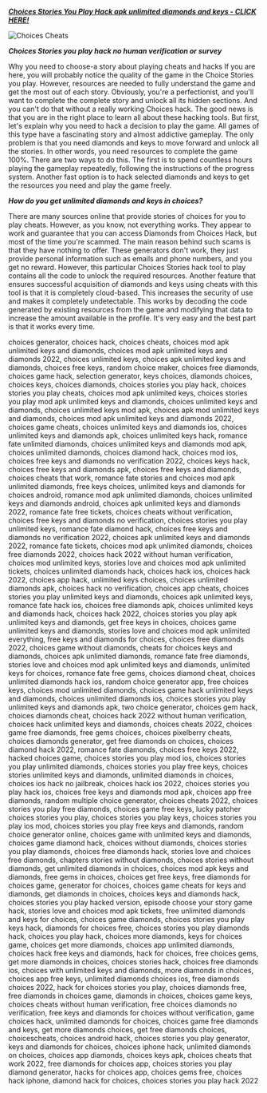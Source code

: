 [***Choices Stories You Play Hack apk unlimited diamonds and keys - CLICK HERE!***](https://barlog.org/ch)

![Choices Cheats](https://user-images.githubusercontent.com/97381228/148674999-dc897250-db8c-4f0c-8103-925acae902e5.png)

***Choices Stories you play hack no human verification or survey***

Why you need to choose-a story about playing cheats and hacks 
 If you are here, you will probably notice the quality of the game in the Choice Stories you play. However, resources are needed to fully understand the game and get the most out of each story. Obviously, you're a perfectionist, and you'll want to complete the complete story and unlock all its hidden sections. And you can't do that without a really working Choices hack. 
 The good news is that you are in the right place to learn all about these hacking tools. But first, let's explain why you need to hack a decision to play the game. All games of this type have a fascinating story and almost addictive gameplay. The only problem is that you need diamonds and keys to move forward and unlock all the stories. In other words, you need resources to complete the game 100%. There are two ways to do this. The first is to spend countless hours playing the gameplay repeatedly, following the instructions of the progress system. Another fast option is to hack selected diamonds and keys  to get the  resources you need and play the game freely.
 
 ***How do you get unlimited diamonds and keys in choices?***
 
 There are many sources online that provide stories of choices for you to play cheats. However, as you know, not everything works. They appear to work and  guarantee that you can access Diamonds from Choices Hack, but most of the time you're scammed. The main reason behind such scams is that they  have nothing to offer. These generators don't work, they just provide personal information such as emails and  phone numbers, and you get no reward. However, this particular Choices Stories  hack tool to play contains all the code to unlock the required resources. Another feature that ensures successful acquisition of diamonds and keys using cheats with this tool is that it is completely cloud-based. This increases the security of use and  makes it completely undetectable. This works by decoding the code generated by  existing resources from the game and modifying that data to increase the amount available in the profile. It's very easy  and the best part is that it works every time.
 
 choices generator, choices hack, choices cheats, choices mod apk unlimited keys and diamonds, choices mod apk unlimited keys and diamonds 2022, choices unlimited keys, choices apk unlimited keys and diamonds, choices free keys, random choice maker, choices free diamonds, choices game hack, selection generator, keys choices, diamonds choices, choices keys, choices diamonds, choices stories you play hack, choices stories you play cheats, choices mod apk unlimited keys, choices stories you play mod apk unlimited keys and diamonds, choices unlimited keys and diamonds, choices unlimited keys mod apk, choices apk mod unlimited keys and diamonds, choices mod apk unlimited keys and diamonds 2022, choices game cheats, choices unlimited keys and diamonds ios, choices unlimited keys and diamonds apk, choices unlimited keys hack, romance fate unlimited diamonds, choices unlimited keys and diamonds mod apk, choices unlimited diamonds, choices diamond hack, choices mod ios, choices free keys and diamonds no verification 2022, choices keys hack, choices free keys and diamonds apk, choices free keys and diamonds, choices cheats that work, romance fate stories and choices mod apk unlimited diamonds, free keys choices, unlimited keys and diamonds for choices android, romance mod apk unlimited diamonds, choices unlimited keys and diamonds android, choices apk unlimited keys and diamonds 2022, romance fate free tickets, choices cheats without verification, choices free keys and diamonds no verification, choices stories you play unlimited keys, romance fate diamond hack, choices free keys and diamonds no verification 2022, choices apk unlimited keys and diamonds 2022, romance fate tickets, choices mod apk unlimited diamonds, choices free diamonds 2022, choices hack 2022 without human verification, choices mod unlimited keys, stories love and choices mod apk unlimited tickets, choices unlimited diamonds hack, choices hack ios, choices hack 2022, choices app hack, unlimited keys choices, choices unlimited diamonds apk, choices hack no verification, choices app cheats, choices stories you play unlimited keys and diamonds, choices apk unlimited keys, romance fate hack ios, choices free diamonds apk, choices unlimited keys and diamonds hack, choices hack 2022, choices stories you play apk unlimited keys and diamonds, get free keys in choices, choices game unlimited keys and diamonds, stories love and choices mod apk unlimited everything, free keys and diamonds for choices, choices free diamonds 2022, choices game without diamonds, cheats for choices keys and diamonds, choices apk unlimited diamonds, romance fate free diamonds, stories love and choices mod apk unlimited keys and diamonds, unlimited keys for choices, romance fate free gems, choices diamond cheat, choices unlimited diamonds hack ios, random choice generator app, free choices keys, choices mod unlimited diamonds, choices game hack unlimited keys and diamonds, choices unlimited diamonds ios, choices stories you play unlimited keys and diamonds apk, two choice generator, choices gem hack, choices diamonds cheat, choices hack 2022 without human verification, choices hack unlimited keys and diamonds, choices cheats 2022, choices game free diamonds, free gems choices, choices pixelberry cheats, choices diamonds generator, get free diamonds on choices, choices diamond hack 2022, romance fate diamonds, choices free keys 2022, hacked choices game, choices stories you play mod ios, choices stories you play unlimited diamonds, choices stories you play free keys, choices stories unlimited keys and diamonds, unlimited diamonds in choices, choices ios hack no jailbreak, choices hack ios 2022, choices stories you play hack ios, choices free keys and diamonds mod apk, choices app free diamonds, random multiple choice generator, choices cheats 2022, choices stories you play free diamonds, choices game free keys, lucky patcher choices stories you play, choices stories you play keys, choices stories you play ios mod, choices stories you play free keys and diamonds, random choice generator online, choices game with unlimited keys and diamonds, choices game diamond hack, choices without diamonds, choices stories you play diamonds, choices free diamonds hack, stories love and choices free diamonds, chapters stories without diamonds, choices stories without diamonds, get unlimited diamonds in choices, choices mod apk keys and diamonds, free gems in choices, choices get free keys, free diamonds for choices game, generator for choices, choices game cheats for keys and diamonds, get diamonds in choices, choices keys and diamonds hack, choices stories you play hacked version, episode choose your story game hack, stories love and choices mod apk tickets, free unlimited diamonds and keys for choices, choices game diamonds, choices stories you play keys hack, diamonds for choices free, choices stories you play diamonds hack, choices you play hack, choices more diamonds, keys for choices game, choices get more diamonds, choices app unlimited diamonds, choices hack free keys and diamonds, hack for choices, free choices gems, get more diamonds in choices, choices stories hack, choices free diamonds ios, choices with unlimited keys and diamonds, more diamonds in choices, choices app free keys, unlimited diamonds choices ios, free diamonds choices 2022, hack for choices stories you play, choices diamonds free, free diamonds in choices game, diamonds in choices, choices game keys, choices cheats without human verification, free choices diamonds no verification, free keys and diamonds for choices without verification, game choices hack, unlimited diamonds for choices, choices game free diamonds and keys, get more diamonds choices, get free diamonds choices, choicescheats, choices android hack, choices stories you play generator, keys and diamonds for choices, choices iphone hack, unlimited diamonds on choices, choices app diamonds, choices keys apk, choices cheats that work 2022, free diamonds for choices app, choices stories you play diamond generator, hacks for choices app, choices gems free, choices hack iphone, diamond hack for choices, choices stories you play hack 2022

